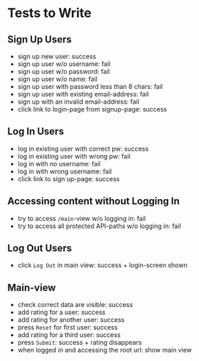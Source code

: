 # Tests to Write

## Sign Up Users
* sign up new user: success
* sign up user w/o username: fail
* sign up user w/o password: fail
* sign up user w/o name: fail
* sign up user with password less than 8 chars: fail
* sign up user with existing email-address: fail
* sign up with an invalid email-address: fail
* click link to login-page from signup-page: success

## Log In Users
* log in existing user with correct pw: success
* log in existing user with wrong pw: fail
* log in with no username: fail
* log in with wrong username: fail
* click link to sign up-page: success

## Accessing content without Logging In
* try to access `/main`-view w/o logging in: fail
* try to access all protected API-paths w/o logging in: fail


## Log Out Users
* click `Log Out` in main view: success + login-screen shown

## Main-view
* check correct data are visible: success
* add rating for a user: success
* add rating for another user: success
* press `Reset` for first user: success
* add rating for a third user: success
* press `Submit`: success + rating disappears
* when logged in and accessing the root url: show main view
